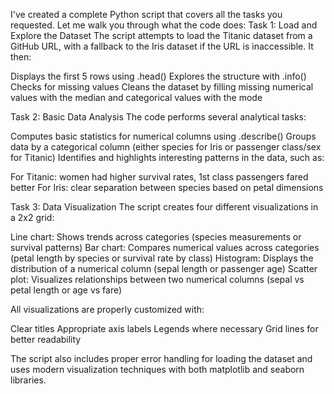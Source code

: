 I've created a complete Python script that covers all the tasks you requested. Let me walk you through what the code does:
Task 1: Load and Explore the Dataset
The script attempts to load the Titanic dataset from a GitHub URL, with a fallback to the Iris dataset if the URL is inaccessible. It then:

Displays the first 5 rows using .head()
Explores the structure with .info()
Checks for missing values
Cleans the dataset by filling missing numerical values with the median and categorical values with the mode

Task 2: Basic Data Analysis
The code performs several analytical tasks:

Computes basic statistics for numerical columns using .describe()
Groups data by a categorical column (either species for Iris or passenger class/sex for Titanic)
Identifies and highlights interesting patterns in the data, such as:

For Titanic: women had higher survival rates, 1st class passengers fared better
For Iris: clear separation between species based on petal dimensions



Task 3: Data Visualization
The script creates four different visualizations in a 2x2 grid:

Line chart: Shows trends across categories (species measurements or survival patterns)
Bar chart: Compares numerical values across categories (petal length by species or survival rate by class)
Histogram: Displays the distribution of a numerical column (sepal length or passenger age)
Scatter plot: Visualizes relationships between two numerical columns (sepal vs petal length or age vs fare)

All visualizations are properly customized with:

Clear titles
Appropriate axis labels
Legends where necessary
Grid lines for better readability

The script also includes proper error handling for loading the dataset and uses modern visualization techniques with both matplotlib and seaborn libraries.
